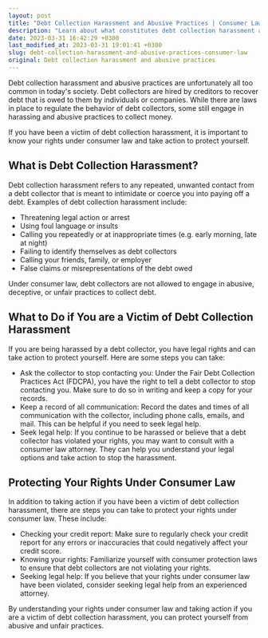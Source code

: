 ```yaml
---
layout: post
title: "Debt Collection Harassment and Abusive Practices | Consumer Law"
description: "Learn about what constitutes debt collection harassment and abusive practices under consumer law, and how you can protect your rights and seek legal help."
date: 2023-03-31 16:42:29 +0300
last_modified_at: 2023-03-31 19:01:41 +0300
slug: debt-collection-harassment-and-abusive-practices-consumer-law
original: Debt collection harassment and abusive practices
---
```

Debt collection harassment and abusive practices are unfortunately all too common in today's society. Debt collectors are hired by creditors to recover debt that is owed to them by individuals or companies. While there are laws in place to regulate the behavior of debt collectors, some still engage in harassing and abusive practices to collect money.

If you have been a victim of debt collection harassment, it is important to know your rights under consumer law and take action to protect yourself.

## What is Debt Collection Harassment?

Debt collection harassment refers to any repeated, unwanted contact from a debt collector that is meant to intimidate or coerce you into paying off a debt. Examples of debt collection harassment include:

* Threatening legal action or arrest
* Using foul language or insults
* Calling you repeatedly or at inappropriate times (e.g. early morning, late at night)
* Failing to identify themselves as debt collectors
* Calling your friends, family, or employer
* False claims or misrepresentations of the debt owed

Under consumer law, debt collectors are not allowed to engage in abusive, deceptive, or unfair practices to collect debt.

## What to Do if You are a Victim of Debt Collection Harassment

If you are being harassed by a debt collector, you have legal rights and can take action to protect yourself. Here are some steps you can take:

* Ask the collector to stop contacting you: Under the Fair Debt Collection Practices Act (FDCPA), you have the right to tell a debt collector to stop contacting you. Make sure to do so in writing and keep a copy for your records.
* Keep a record of all communication: Record the dates and times of all communication with the collector, including phone calls, emails, and mail. This can be helpful if you need to seek legal help.
* Seek legal help: If you continue to be harassed or believe that a debt collector has violated your rights, you may want to consult with a consumer law attorney. They can help you understand your legal options and take action to stop the harassment.

## Protecting Your Rights Under Consumer Law

In addition to taking action if you have been a victim of debt collection harassment, there are steps you can take to protect your rights under consumer law. These include:

* Checking your credit report: Make sure to regularly check your credit report for any errors or inaccuracies that could negatively affect your credit score.
* Knowing your rights: Familiarize yourself with consumer protection laws to ensure that debt collectors are not violating your rights.
* Seeking legal help: If you believe that your rights under consumer law have been violated, consider seeking legal help from an experienced attorney.

By understanding your rights under consumer law and taking action if you are a victim of debt collection harassment, you can protect yourself from abusive and unfair practices.